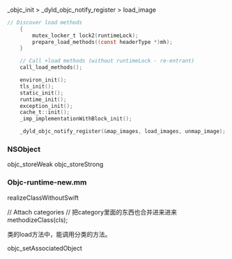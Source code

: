 ### 

_objc_init > _dyld_objc_notify_register > load_image

```c
// Discover load methods
    {
        mutex_locker_t lock2(runtimeLock);
        prepare_load_methods((const headerType *)mh);
    }

    // Call +load methods (without runtimeLock - re-entrant)
    call_load_methods();
```

```c
    environ_init();
    tls_init();
    static_init();
    runtime_init();
    exception_init();
    cache_t::init();
    _imp_implementationWithBlock_init();

    _dyld_objc_notify_register(&map_images, load_images, unmap_image);
```

### NSObject

objc_storeWeak
objc_storeStrong

### Objc-runtime-new.mm

realizeClassWithoutSwift

// Attach categories
// 把category里面的东西也合并进来进来
methodizeClass(cls);

类的load方法中，能调用分类的方法。

objc_setAssociatedObject
